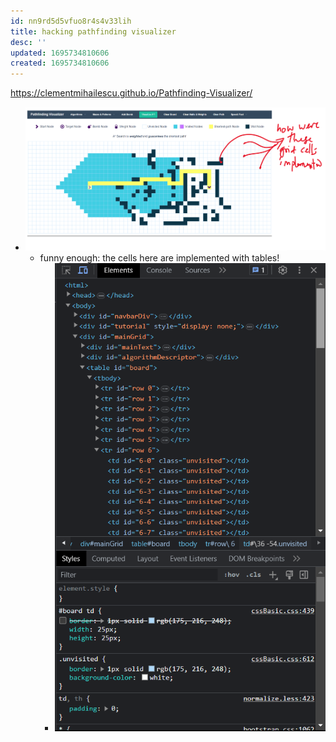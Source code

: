 ```yaml
---
id: nn9rd5d5vfuo8r4s4v33lih
title: hacking pathfinding visualizer
desc: ''
updated: 1695734810606
created: 1695734810606
---
```


https://clementmihailescu.github.io/Pathfinding-Visualizer/

- ![Alt text](image-8.png)
  - funny enough: the cells here are implemented with tables!
    - ![Alt text](image-9.png)

